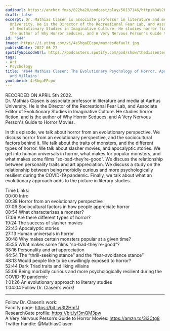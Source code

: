 ```yaml
---
audiourl: https://anchor.fm/s/822ba20/podcast/play/50137146/https%3A%2F%2Fd3ctxlq1ktw2nl.cloudfront.net%2Fstaging%2F2022-3-5%2F5074eb59-9436-c519-d3e9-8c77f729dbe3.m4a
draft: false
excerpt: Dr. Mathias Clasen is associate professor in literature and media at Aarhus
  University. He is the Director of the Recreational Fear Lab, and Associate Editor
  of Evolutionary Studies in Imaginative Culture. He studies horror fiction, and is
  the author of Why Horror Seduces, and A Very Nervous Person's Guide to Horror Movies.
id: '644'
image: https://i.ytimg.com/vi/4eShgaEEcpo/maxresdefault.jpg
publishDate: 2022-06-27
spotifyEpisodeUrl: https://podcasters.spotify.com/pod/show/thedissenter/episodes/644-Mathias-Clasen-The-Evolutionary-Psychology-of-Horror--Apocalyptic-Stories--and-Villains-e1goijq
tags:
- Art
- Psychology
title: '#644 Mathias Clasen: The Evolutionary Psychology of Horror, Apocalyptic Stories,
  and Villains'
youtubeid: 4eShgaEEcpo
---
```

<div class="timelinks">

RECORDED ON APRIL 5th 2022.  
Dr. Mathias Clasen is associate professor in literature and media at Aarhus University. He is the Director of the Recreational Fear Lab, and Associate Editor of Evolutionary Studies in Imaginative Culture. He studies horror fiction, and is the author of Why Horror Seduces, and A Very Nervous Person's Guide to Horror Movies.

In this episode, we talk about horror from an evolutionary perspective. We discuss horror from an evolutionary perspective, and the sociocultural factors behind it. We talk about the traits of monsters, and the different types of horror. We talk about slasher movies, and apocalyptic stories. We get into human universals in horror, what makes for popular monsters, and what makes some films “so-bad-they’re-good”. We discuss the relationship between personality traits and art appreciation. We discuss a study on the relationship between being morbidly curious and more psychologically resilient during the COVID-19 pandemic. Finally, we talk about what an evolutionary approach adds to the picture in literary studies.

Time Links:  
<time>00:00</time> Intro  
<time>00:38</time> Horror from an evolutionary perspective  
<time>07:06</time> Sociocultural factors in how people appreciate horror  
<time>08:54</time> What characterizes a monster?  
<time>17:09</time> Are there different types of horror?  
<time>19:24</time> The success of slasher movies  
<time>22:43</time> Apocalyptic stories  
<time>27:13</time> Human universals in horror  
<time>30:48</time> Why makes certain monsters popular at a given time?  
<time>35:55</time> What makes some films “so-bad-they’re-good”?  
<time>38:16</time> Personality and art appreciation  
<time>44:54</time> The “thrill-seeking stance” and the “fear-avoidance stance”  
<time>48:13</time> Would people like to be unwillingly exposed to horror?  
<time>52:44</time> Dark Triad traits and liking villains  
<time>55:06</time> Being morbidly curious and more psychologically resilient during the COVID-19 pandemic  
<time>1:01:26</time> An evolutionary approach to literary studies  
<time>1:04:04</time> Follow Dr. Clasen’s work!

---

Follow Dr. Clasen’s work:  
Faculty page: https://bit.ly/3t2HmfJ  
ResearchGate profile: https://bit.ly/3mQM3pw  
A Very Nervous Person’s Guide to Horror Movies: https://amzn.to/3i3Ctg8  
Twitter handle: @MathiasClasen
</div>

